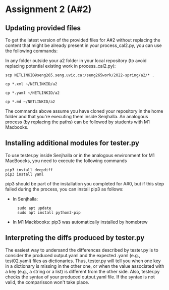 # Assignment 2 (A#2)

## Updating provided files

To get the latest version of the provided files for A#2 without replacing the content that might be already present in your process_cal2.py, you can use the following commands:

In any folder outside your a2 folder in your local repository (to avoid replacing potential existing work in process_cal2.py):

    scp NETLINKID@seng265.seng.uvic.ca:/seng265work/2022-spring/a2/* .

    cp *.xml ~/NETLINKID/a2

    cp *.yaml ~/NETLINKID/a2

    cp *.md ~/NETLINKID/a2

The commands above assume you have cloned your repository in the home folder and that you're executing them inside Senjhalla. An analogous process (by replacing the paths) can be followed by students with M1 Macbooks.

## Installing additional modules for tester.py

To use tester.py inside Senjhalla  or in the analogous environment for M1 MacBoocks, you need to execute the following commands

    pip3 install deepdiff
    pip3 install yaml

pip3 should be part of the installation you completed for A#0, but if this step failed during the process, you can install pip3 as follows:

* In Senjhalla:

        sudo apt update
        sudo apt install python3-pip
* In M1 Mackbooks: pip3 was automatically installed by homebrew

## Interpreting the diffs produced by tester.py

The easiest way to undersand the differences described by tester.py is to consider the produced output.yaml and the expected .yaml (e.g., test02.yaml) files as dictionaries. Thus, tester.py will tell you when one key in a dictionary is missing in the other one, or when the value associated with a key (e.g., a string or a list) is different from the other side. Also, tester.py checks the syntax of your produced output.yaml file. If the syntax is not valid, the comparisson won't take place.
